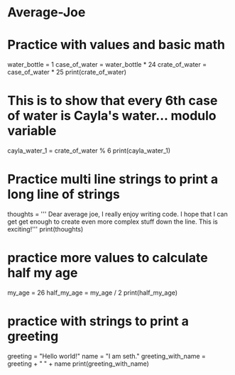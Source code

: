 # Average-Joe
# Practice with values and basic math
water_bottle = 1
case_of_water = water_bottle * 24
crate_of_water = case_of_water * 25
print(crate_of_water)
# This is to show that every 6th case of water is Cayla's water... modulo variable
cayla_water_1 = crate_of_water % 6
print(cayla_water_1)
# Practice multi line strings to print a long line of strings
thoughts = ''' Dear average joe,
I really enjoy writing code.
I hope that I can get get enough to create
even more complex stuff down the line.
This is exciting!'''
print(thoughts)
# practice more values to calculate half my age
my_age = 26
half_my_age = my_age / 2
print(half_my_age)
# practice with strings to print a greeting
greeting = "Hello world!"
name = "I am seth."
greeting_with_name = greeting + " " + name
print(greeting_with_name)

